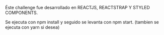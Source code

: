 
Éste challenge fue desarrollado en REACTJS, REACTSTRAP Y STYLED COMPONENTS.

Se ejecuta con npm install y seguido se levanta con npm start. (tambien se ejecuta con yarn si desea)
